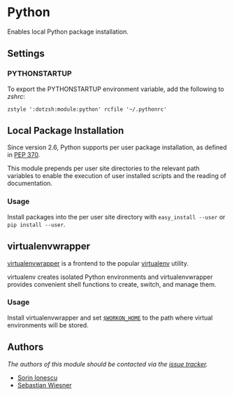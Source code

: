 Python
======

Enables local Python package installation.


Settings
--------

### PYTHONSTARTUP

To export the PYTHONSTARTUP environment variable, add the following 
to *zshrc*:

    zstyle ':dotzsh:module:python' rcfile '~/.pythonrc'

Local Package Installation
--------------------------

Since version 2.6, Python supports per user package installation, as defined in
[PEP 370][1].

This module prepends per user site directories to the relevant path variables
to enable the execution of user installed scripts and the reading of
documentation.

### Usage

Install packages into the per user site directory with `easy_install --user` or
`pip install --user`.

virtualenvwrapper
-----------------

[virtualenvwrapper][2] is a frontend to the popular [virtualenv][3] utility.

virtualenv creates isolated Python environments and virtualenvwrapper provides
convenient shell functions to create, switch, and manage them.

### Usage

Install virtualenvwrapper and set [`$WORKON_HOME`][4] to the path where virtual
environments will be stored.

Authors
-------

*The authors of this module should be contacted via the [issue tracker][5].*

  - [Sorin Ionescu](https://github.com/sorin-ionescu)
  - [Sebastian Wiesner](https://github.com/lunaryorn)

[1]: http://www.python.org/dev/peps/pep-0370/
[2]: http://www.doughellmann.com/projects/virtualenvwrapper/
[3]: http://pypi.python.org/pypi/virtualenv
[4]: http://www.doughellmann.com/docs/virtualenvwrapper/#introduction
[5]: https://github.com/dotphiles/dotzsh/issues

